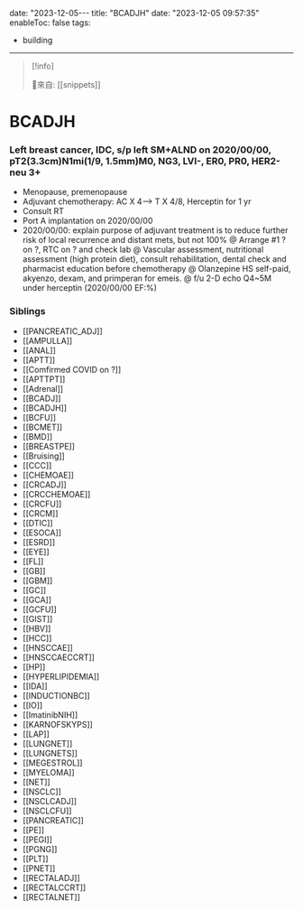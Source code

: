 date: "2023-12-05---
title: "BCADJH"
date: "2023-12-05 09:57:35"
enableToc: false
tags:
  - building
---
> [!info]
>
> 🌱來自: [[snippets]]
# BCADJH
### Left breast cancer, IDC, s/p left SM+ALND on 2020/00/00, pT2(3.3cm)N1mi(1/9, 1.5mm)M0, NG3, LVI-, ER0, PR0, HER2-neu 3+
- Menopause, premenopause
- Adjuvant chemotherapy: AC X 4--> T X 4/8, Herceptin for 1 yr
- Consult RT
- Port A implantation on 2020/00/00
- 2020/00/00: explain purpose of adjuvant treatment is to reduce further risk of local recurrence and distant mets, but not 100%
  @ Arrange #1 ? on ?, RTC on ? and check lab
  @ Vascular assessment, nutritional assessment (high protein diet), consult rehabilitation, dental check and pharmacist education before chemotherapy
  @ Olanzepine HS self-paid, akyenzo, dexam, and primperan for emeis.
  @ f/u 2-D echo Q4~5M under herceptin (2020/00/00 EF:%)
### Siblings
- [[PANCREATIC_ADJ]]
- [[AMPULLA]]
- [[ANAL]]
- [[APTT]]
- [[Comfirmed COVID on ?]]
- [[APTTPT]]
- [[Adrenal]]
- [[BCADJ]]
- [[BCADJH]]
- [[BCFU]]
- [[BCMET]]
- [[BMD]]
- [[BREASTPE]]
- [[Bruising]]
- [[CCC]]
- [[CHEMOAE]]
- [[CRCADJ]]
- [[CRCCHEMOAE]]
- [[CRCFU]]
- [[CRCM]]
- [[DTIC]]
- [[ESOCA]]
- [[ESRD]]
- [[EYE]]
- [[FL]]
- [[GB]]
- [[GBM]]
- [[GC]]
- [[GCA]]
- [[GCFU]]
- [[GIST]]
- [[HBV]]
- [[HCC]]
- [[HNSCCAE]]
- [[HNSCCAECCRT]]
- [[HP]]
- [[HYPERLIPIDEMIA]]
- [[IDA]]
- [[INDUCTIONBC]]
- [[IO]]
- [[ImatinibNIH]]
- [[KARNOFSKYPS]]
- [[LAP]]
- [[LUNGNET]]
- [[LUNGNETS]]
- [[MEGESTROL]]
- [[MYELOMA]]
- [[NET]]
- [[NSCLC]]
- [[NSCLCADJ]]
- [[NSCLCFU]]
- [[PANCREATIC]]
- [[PE]]
- [[PEGI]]
- [[PGNG]]
- [[PLT]]
- [[PNET]]
- [[RECTALADJ]]
- [[RECTALCCRT]]
- [[RECTALNET]]
